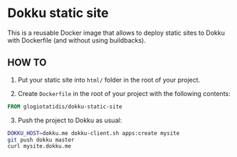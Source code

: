 # Dokku static site

This is a reusable Docker image that allows to deploy static sites to Dokku with Dockerfile (and without using buildbacks).

## HOW TO

1. Put your static site into `html/` folder in the root of your project.

2. Create `Dockerfile` in the root of your project with the following contents:

```Dockerfile
FROM glogiotatidis/dokku-static-site
```

3. Push the project to Dokku as usual:

```bash
DOKKU_HOST=dokku.me dokku-client.sh apps:create mysite
git push dokku master
curl mysite.dokku.me
```
